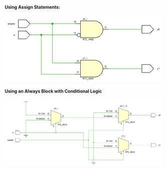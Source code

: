 #### Using Assign Statements:
![Alt assign circuit](../images/decoder-sop.png "Assign")  

#### Using an Always Block with Conditional Logic
![Alt always circuit](../images/decoder-if-else.png "Always")

